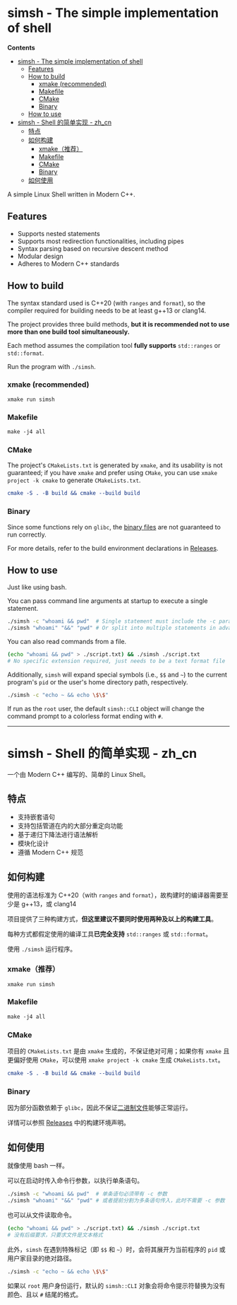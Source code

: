 # simsh - The simple implementation of shell

**Contents**
- [simsh - The simple implementation of shell](#simsh---the-simple-implementation-of-shell)
  - [Features](#features)
  - [How to build](#how-to-build)
    - [xmake (recommended)](#xmake-recommended)
    - [Makefile](#makefile)
    - [CMake](#cmake)
    - [Binary](#binary)
  - [How to use](#how-to-use)
- [simsh - Shell 的简单实现 - zh\_cn](#simsh---shell-的简单实现---zh_cn)
  - [特点](#特点)
  - [如何构建](#如何构建)
    - [xmake（推荐）](#xmake推荐)
    - [Makefile](#makefile-1)
    - [CMake](#cmake-1)
    - [Binary](#binary-1)
  - [如何使用](#如何使用)

A simple Linux Shell written in Modern C++.

## Features
- Supports nested statements
- Supports most redirection functionalities, including pipes
- Syntax parsing based on recursive descent method
- Modular design
- Adheres to Modern C++ standards

## How to build
The syntax standard used is C++20 (with `ranges` and `format`), so the compiler required for building needs to be at least g++13 or clang14.

The project provides three build methods, **but it is recommended not to use more than one build tool simultaneously.**

Each method assumes the compilation tool **fully supports** `std::ranges` or `std::format`.

Run the program with `./simsh`.

### xmake (recommended)
```xmake
xmake run simsh
```
### Makefile
```makefile
make -j4 all
```
### CMake
The project's `CMakeLists.txt` is generated by `xmake`, and its usability is not guaranteed; if you have `xmake` and prefer using `CMake`, you can use `xmake project -k cmake` to generate `CMakeLists.txt`.
```cmake
cmake -S . -B build && cmake --build build
```
### Binary
Since some functions rely on `glibc`, the [binary files](https://github.com/Konvt/simsh/releases/tag/v0.1.1) are not guaranteed to run correctly.

For more details, refer to the build environment declarations in [Releases](https://github.com/Konvt/simsh/releases).

## How to use
Just like using bash.

You can pass command line arguments at startup to execute a single statement.
```sh
./simsh -c "whoami && pwd"  # Single statement must include the -c parameter
./simsh "whoami" "&&" "pwd" # Or split into multiple statements in advance, no -c parameter needed
```

You can also read commands from a file.
```sh
(echo "whoami && pwd" > ./script.txt) && ./simsh ./script.txt
# No specific extension required, just needs to be a text format file
```

Additionally, `simsh` will expand special symbols (i.e., `$$` and `~`) to the current program's `pid` or the user's home directory path, respectively.
```sh
./simsh -c "echo ~ && echo \$\$"
```

If run as the `root` user, the default `simsh::CLI` object will change the command prompt to a colorless format ending with `#`.

- - -

# simsh - Shell 的简单实现 - zh_cn

一个由 Modern C++ 编写的、简单的 Linux Shell。

## 特点
- 支持嵌套语句
- 支持包括管道在内的大部分重定向功能
- 基于递归下降法进行语法解析
- 模块化设计
- 遵循 Modern C++ 规范

## 如何构建
使用的语法标准为 C++20（with `ranges` and `format`），故构建时的编译器需要至少是 g++13，或 clang14

项目提供了三种构建方式，**但这里建议不要同时使用两种及以上的构建工具**。

每种方式都假定使用的编译工具**已完全支持** `std::ranges` 或 `std::format`。

使用 `./simsh` 运行程序。
### xmake（推荐）
```xmake
xmake run simsh
```
### Makefile
```makefile
make -j4 all
```
### CMake
项目的 `CMakeLists.txt` 是由 `xmake` 生成的，不保证绝对可用；如果你有 `xmake` 且更偏好使用 `CMake`，可以使用 `xmake project -k cmake` 生成 `CMakeLists.txt`。
```cmake
cmake -S . -B build && cmake --build build
```
### Binary
因为部分函数依赖于 `glibc`，因此不保证[二进制文件](https://github.com/Konvt/simsh/releases/tag/v0.1.1)能够正常运行。

详情可以参照 [Releases](https://github.com/Konvt/simsh/releases) 中的构建环境声明。

## 如何使用
就像使用 bash 一样。

可以在启动时传入命令行参数，以执行单条语句。
```sh
./simsh -c "whoami && pwd"  # 单条语句必须带有 -c 参数
./simsh "whoami" "&&" "pwd" # 或者提前分割为多条语句传入，此时不需要 -c 参数
```

也可以从文件读取命令。
```sh
(echo "whoami && pwd" > ./script.txt) && ./simsh ./script.txt
# 没有后缀要求，只要求文件是文本格式
```

此外，`simsh` 在遇到特殊标记（即 `$$` 和 `~`）时，会将其展开为当前程序的 `pid` 或用户家目录的绝对路径。
```sh
./simsh -c "echo ~ && echo \$\$"
```

如果以 `root` 用户身份运行，默认的 `simsh::CLI` 对象会将命令提示符替换为没有颜色、且以 `#` 结尾的格式。
